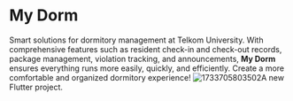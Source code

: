 # My Dorm
Smart solutions for dormitory management at Telkom University. With comprehensive features such as resident check-in and check-out records, package management, violation tracking, and announcements, **My Dorm** ensures everything runs more easily, quickly, and efficiently. Create a more comfortable and organized dormitory experience!
![1733705803502](https://github.com/user-attachments/assets/46815176-de4c-40b5-b4ae-abb1d1ed4a4a)A new Flutter project.
